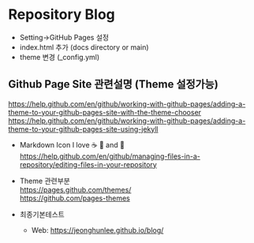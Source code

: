 # Repository Blog

* Setting->GitHub Pages 설정
* index.html 추가 (docs directory or main) 
* theme 변경 (_config.yml)


## Github Page Site 관련설명 (Theme 설정가능)     
   https://help.github.com/en/github/working-with-github-pages/adding-a-theme-to-your-github-pages-site-with-the-theme-chooser   
   https://help.github.com/en/github/working-with-github-pages/adding-a-theme-to-your-github-pages-site-using-jekyll    

* Markdown Icon 
I love :coffee: :pizza: and :tea:     
   https://help.github.com/en/github/managing-files-in-a-repository/editing-files-in-your-repository   

* Theme 관련부분   
   https://pages.github.com/themes/   
   https://github.com/pages-themes   
   
* 최종기본테스트   
  * Web: https://jeonghunlee.github.io/blog/
